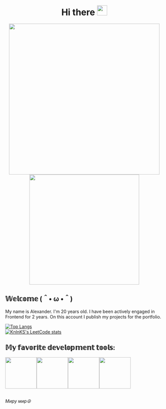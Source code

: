 

<h1 align="center">Hi there
<img src="https://github.com/blackcater/blackcater/raw/main/images/Hi.gif" height="32"/></h1>
<p align="center"><img src="https://media.giphy.com/media/qgQUggAC3Pfv687qPC/giphy.gif" width="480" /><img src="https://media.giphy.com/media/juua9i2c2fA0AIp2iq/giphy.gif" width="350" /> <p>



<h2>𝕎𝕖𝕝𝕔𝕠𝕞𝕖 (＾• ω •＾)</h2>
<p>My name is Alexander. I'm 20 years old. I have been actively engaged in Frontend for 2 years. On this account I publish my projects for the portfolio.  </p>

[![Top Langs](https://github-readme-stats.vercel.app/api/top-langs/?username=anuraghazra&layout=compact)](https://github.com/anuraghazra/github-readme-stats)
 <br/>
<a>
  [![KnlnKS's LeetCode stats](https://leetcode-stats-six.vercel.app/api?username=panchopensmart&theme=dark)](https://leetcode.com/panchopensmart/)
</a>
<h2>𝕄𝕪 𝕗𝕒𝕧𝕠𝕣𝕚𝕥𝕖 𝕕𝕖𝕧𝕖𝕝𝕠𝕡𝕞𝕖𝕟𝕥 𝕥𝕠𝕠𝕝𝕤:</h2>
<p><img src="https://media.giphy.com/media/TuGVzbywNqfOpw1VWi/giphy.gif" width="100"/><img src="https://media.giphy.com/media/0ZKDGWWimlunrp82XU/giphy.gif" width="100"/><img src="https://media.giphy.com/media/GFGDHw67eO1snrEqfY/giphy.gif" width="100"/><img src="https://media.giphy.com/media/L6NdhUFd5GBigmt3eF/giphy.gif" width="100"/></p>

 <br/>
 <i>Миру мир☮</i>
